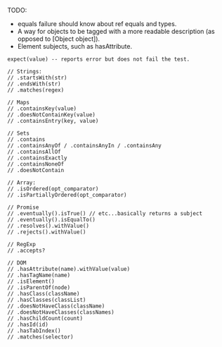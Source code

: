 TODO:

* equals failure should know about ref equals and types.
* A way for objects to be tagged with a more readable description (as opposed to [Object object]).
* Element subjects, such as hasAttribute.

```
expect(value) -- reports error but does not fail the test.

// Strings:
// .startsWith(str)
// .endsWith(str)
// .matches(regex)

// Maps
// .containsKey(value)
// .doesNotContainKey(value)
// .containsEntry(key, value)

// Sets
// .contains
// .containsAnyOf / .containsAnyIn / .containsAny
// .containsAllOf
// .containsExactly
// .containsNoneOf
// .doesNotContain

// Array:
// .isOrdered(opt_comparator)
// .isPartiallyOrdered(opt_comparator)

// Promise
// .eventually().isTrue() // etc...basically returns a subject
// .eventually().isEqualTo()
// .resolves().withValue()
// .rejects().withValue()

// RegExp
// .accepts?

// DOM
// .hasAttribute(name).withValue(value)
// .hasTagName(name)
// .isElement()
// .isParentOf(node)
// .hasClass(className)
// .hasClasses(classList)
// .doesNotHaveClass(className)
// .doesNotHaveClasses(classNames)
// .hasChildCount(count)
// .hasId(id)
// .hasTabIndex()
// .matches(selector)
```
